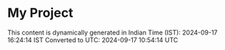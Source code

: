 # My Project

This content is dynamically generated in Indian Time (IST): 2024-09-17 16:24:14 IST
Converted to UTC: 2024-09-17 10:54:14 UTC
